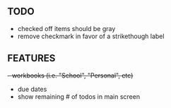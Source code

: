 ## TODO

- checked off items should be gray
- remove checkmark in favor of a strikethough label

## FEATURES

<del>- workbooks (i.e. "School", "Personal", etc)</del>
- due dates
- show remaining # of todos in main screen
